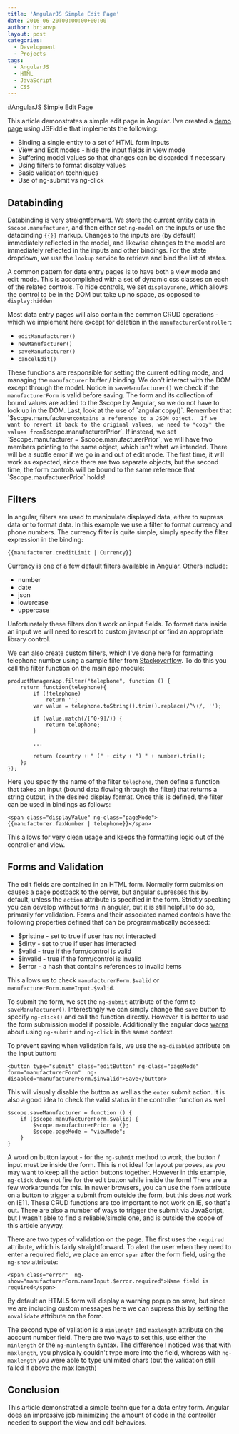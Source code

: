 ```yaml
---
title: 'AngularJS Simple Edit Page'
date: 2016-06-20T00:00:00+00:00
author: brianvp
layout: post
categories:
  - Development
  - Projects
tags:
  - AngularJS
  - HTML
  - JavaScript
  - CSS
---
```



#AngularJS Simple Edit Page

This article demonstrates a simple edit page in Angular.
I've created a [demo page](https://jsfiddle.net/brnvndr/44Let626/) using JSFiddle that implements the following:

- Binding a single entity to a set of HTML form inputs
- View and Edit modes - hide the input fields in view mode
- Buffering model values so that changes can be discarded if necessary
- Using filters to format display values
- Basic validation techniques
- Use of ng-submit vs ng-click

## Databinding

Databinding is very straightforward.  We store the current entity data in `$scope.manufacturer`, and then either set `ng-model` on the inputs or use the databinding `{{}}` markup.  Changes to the inputs are (by default) immediately reflected in the model, and likewise changes to the model are immediately reflected in the inputs and other bindings. For the state dropdown, we use the `lookup` service to retrieve and bind the list of states. 

A common pattern for data entry pages is to have both a view mode and edit mode. This is accomplished with a set of dynamic css classes on each of the related controls. To hide controls, we set `display:none`, which allows the control to be in the DOM but take up no space, as opposed to `display:hidden` 

Most data entry pages will also contain the common CRUD operations - which we implement here except for deletion in the `manufacturerController`:

- `editManufacturer()`
- `newManufacturer()`
- `saveManufacturer()`
- `cancelEdit()`

These functions are responsible for setting the current editing mode, and managing the `manufacturer` buffer / binding. We don't interact with the DOM except through the model.  Notice in `saveManufacturer()` we check if the `manufacturerForm` is valid before saving.  The form and its collection of bound values are added to the $scope by Angular, so we do not have to look up in the DOM.   Last, look at the use of `angular.copy()`.  Remember that `$scope.manufacturer` contains a reference to a JSON object.  If we want to revert it back to the original values, we need to *copy* the values from `$scope.manufacturerPrior`. If instead, we set `$scope.manufacturer = $scope.manufacturerPrior`, we will have two members pointing to the same object, which isn't what we intended.  There will be a subtle error if we go in and out of edit mode.  The first time, it will work as expected, since there are two separate objects, but the second time, the form controls will be bound to the same reference that `$scope.maufacturerPrior` holds!

## Filters

In angular, filters are used to manipulate displayed data, either to supress data or to format data.  In this example we use a filter to format currency and phone numbers.  The currency filter is quite simple, simply specify the filter expression in the binding:

```
{{manufacturer.creditLimit | Currency}}
``` 

Currency is one of a few default filters available in Angular. Others include:

- number
- date
- json
- lowercase
- uppercase

Unfortunately these filters don't work on input fields. To format data inside an input we will need to resort to custom javascript or find an appropriate library control.  

We can also create custom filters, which I've done here for formatting telephone number using a sample filter from [Stackoverflow]( http://stackoverflow.com/a/12728924/24892).  To do this you call the filter function on the main app module:

```
productManagerApp.filter("telephone", function () {
    return function(telephone){
        if (!telephone)
            return '';
        var value = telephone.toString().trim().replace(/^\+/, '');

        if (value.match(/[^0-9]/)) {
            return telephone;
        }

        ...

        return (country + " (" + city + ") " + number).trim();
    };
});

```

Here you specify the name of the filter `telephone`, then define a function that takes an input (bound data flowing through the filter) that returns a string output, in the desired display format.  Once this is defined, the filter can be used in bindings as follows:

```
<span class="displayValue" ng-class="pageMode">{{manufacturer.faxNumber | telephone}}</span>
```

This allows for very clean usage and keeps the formatting logic out of the controller and view.  

## Forms and Validation

The edit fields are contained in an HTML form.   Normally form submission causes a page postback to the server, but angular supresses this by default, unless the `action` attribute is specified in the form.  Strictly speaking you can develop without forms in angular, but it is still helpful to do so, primarily for validation.  Forms and their associated named controls have the following properties defined that can be programmatically accessed:

- $pristine - set to true if user has not interacted
- $dirty - set to true if user has interacted
- $valid - true if the form/control is valid
- $invalid - true if the form/control is invalid
- $error - a hash that contains references to invalid items

This allows us to check `manufacturerForm.$valid` or `manufacturerForm.nameInput.$valid`.   

To submit the form, we set the `ng-submit` attribute of the form to `saveManufacturer()`. Interestingly we can simply change the `save` button to specify `ng-click()` and call the function directly.   However it is better to use the form submission model if possible.  Additionally the angular docs [warns](https://docs.angularjs.org/api/ng/directive/ngSubmit) about using `ng-submit` and `ng-click` in the same context.  

To prevent saving when validation fails, we use the `ng-disabled` attribute on the input button:

```
<button type="submit" class="editButton" ng-class="pageMode" form="manufacturerForm"  ng-disabled="manufacturerForm.$invalid">Save</button>
```

This will visually disable the button as well as the `enter` submit action.  It is also a good idea to check the valid status in the controller function as well

```
$scope.saveManufacturer = function () {
    if ($scope.manufacturerForm.$valid) {
        $scope.manufacturerPrior = {};
        $scope.pageMode = "viewMode";
    }
}
```

A  word on button layout - for the `ng-submit` method to work, the button / input must be inside the form.  This is not ideal for layout purposes, as you may want to keep all the action buttons together.  However in this example, `ng-click` does not fire for the edit button while inside the form!  There are a few workarounds for this.  In newer browsers, you can use the `form` attribute on a button to trigger a submit from outside the form, but this does *not* work on IE11.  These CRUD functions are too important to not work on IE, so that's out.  There are also a number of ways to trigger the submit via JavaScript, but I wasn't able to find a reliable/simple one, and is outside the scope of this article anyway.

There are two types of validation on the page.  The first uses the `required` attribute, which is fairly straightforward.  To alert the user when they need to enter a required field, we place an error `span` after the form field, using the `ng-show` attribute:

```
<span class="error"  ng-show="manufacturerForm.nameInput.$error.required">Name field is required</span>
```   

By default an HTML5 form will display a warning popup on save, but since we are including custom messages here we can supress this by setting the `novalidate` attribute on the form.  

The second type of valiation is a `minlength` and `maxlength` attribute on the account number field.  There are two ways to set this, use either the `minlength` or the `ng-minlength` syntax.   The difference I noticed was that with `maxlength`, you physically couldn't type more into the field, whereas with `ng-maxlength` you were able to type unlimited chars (but the validation still failed if above the max length) 

## Conclusion

This article demonstrated a simple technique for a data entry form.  Angular does an impressive job minimizing the amount of code in the controller needed to support the view and edit behaviors. 